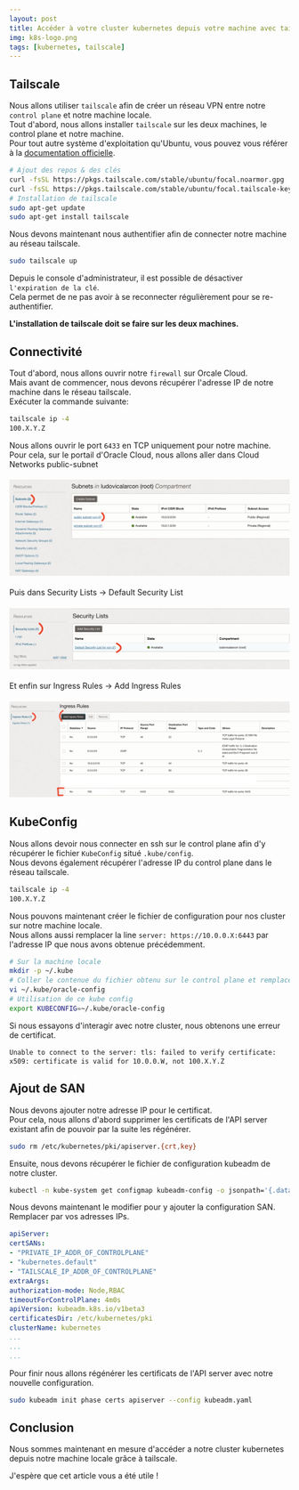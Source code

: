 ```yaml
---
layout: post
title: Accéder à votre cluster kubernetes depuis votre machine avec tailscale
img: k8s-logo.png
tags: [kubernetes, tailscale]
---
```


## Tailscale

Nous allons utiliser `tailscale` afin de créer un réseau VPN entre notre `control plane` et notre machine locale.  
Tout d'abord, nous allons installer `tailscale` sur les deux machines, le control plane et notre machine.  
Pour tout autre système d'exploitation qu'Ubuntu, vous pouvez vous référer à la [documentation officielle](https://tailscale.com/kb/installation/).
```sh
# Ajout des repos & des clés
curl -fsSL https://pkgs.tailscale.com/stable/ubuntu/focal.noarmor.gpg | sudo tee /usr/share/keyrings/tailscale-archive-keyring.gpg >/dev/null
curl -fsSL https://pkgs.tailscale.com/stable/ubuntu/focal.tailscale-keyring.list | sudo tee /etc/apt/sources.list.d/tailscale.list
# Installation de tailscale
sudo apt-get update
sudo apt-get install tailscale
```
Nous devons maintenant nous authentifier afin de connecter notre machine au réseau tailscale.
```sh
sudo tailscale up
```
Depuis le console d'administrateur, il est possible de désactiver `l'expiration de la clé`.  
Cela permet de ne pas avoir à se reconnecter régulièrement pour se re-authentifier.

__L'installation de tailscale doit se faire sur les deux machines.__

## Connectivité

Tout d'abord, nous allons ouvrir notre `firewall` sur Orcale Cloud.  
Mais avant de commencer, nous devons récupérer l'adresse IP de notre machine dans le réseau tailscale.  
Exécuter la commande suivante:
```sh
tailscale ip -4
100.X.Y.Z
```
Nous allons ouvrir le port `6433` en TCP uniquement pour notre machine.  
Pour cela, sur le portail d'Oracle Cloud, nous allons aller dans Cloud Networks public-subnet  
#### ![](/assets/images/2023-07-04-subnets.png)
Puis dans Security Lists -> Default Security List
#### ![](/assets/images/2023-07-04-securityLists.png)
Et enfin sur Ingress Rules -> Add Ingress Rules
#### ![](/assets/images/2023-07-12-rules.png)

## KubeConfig

Nous allons devoir nous connecter en ssh sur le control plane afin d'y récupérer le fichier `KubeConfig` situé `.kube/config`.  
Nous devons également récupérer l'adresse IP du control plane dans le réseau tailscale.   
```sh
tailscale ip -4
100.X.Y.Z
```
Nous pouvons maintenant créer le fichier de configuration pour nos cluster sur notre machine locale.  
Nous allons aussi remplacer la line `server: https://10.0.0.X:6443` par l'adresse IP que nous avons obtenue précédemment.  
```sh
# Sur la machine locale
mkdir -p ~/.kube
# Coller le contenue du fichier obtenu sur le control plane et remplacer l'IP
vi ~/.kube/oracle-config
# Utilisation de ce kube config
export KUBECONFIG=~/.kube/oracle-config
```
Si nous essayons d'interagir avec notre cluster, nous obtenons une erreur de certificat.
```
Unable to connect to the server: tls: failed to verify certificate: x509: certificate is valid for 10.0.0.W, not 100.X.Y.Z
```

## Ajout de SAN

Nous devons ajouter notre adresse IP pour le certificat.  
Pour cela, nous allons d'abord supprimer les certificats de l'API server existant afin de pouvoir par la suite les régénérer.
```sh
sudo rm /etc/kubernetes/pki/apiserver.{crt,key}
```
Ensuite, nous devons récupérer le fichier de configuration kubeadm de notre cluster.
```sh
kubectl -n kube-system get configmap kubeadm-config -o jsonpath='{.data.ClusterConfiguration}' > kubeadm.yaml
```
Nous devons maintenant le modifier pour y ajouter la configuration SAN.  
Remplacer par vos adresses IPs.
```yaml
apiServer:
certSANs:
- "PRIVATE_IP_ADDR_OF_CONTROLPLANE"
- "kubernetes.default"
- "TAILSCALE_IP_ADDR_OF_CONTROLPLANE"
extraArgs:
authorization-mode: Node,RBAC
timeoutForControlPlane: 4m0s
apiVersion: kubeadm.k8s.io/v1beta3
certificatesDir: /etc/kubernetes/pki
clusterName: kubernetes
...
...
...
```
Pour finir nous allons régénérer les certificats de l'API server avec notre nouvelle configuration.
```sh
sudo kubeadm init phase certs apiserver --config kubeadm.yaml
```

## Conclusion

Nous sommes maintenant en mesure d'accéder a notre cluster kubernetes depuis notre machine locale grâce à tailscale.  

J'espère que cet article vous a été utile !